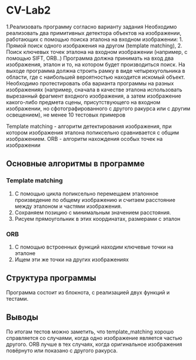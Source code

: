 # CV-Lab2
1.Реализовать программу согласно варианту задания
Необходимо реализовать два примитивных детектора объектов на 
изображении, работающих с помощью поиска эталона на входном 
изображении: 1. Прямой поиск одного изображения на другом (template matching), 2. Поиск ключевых точек эталона на входном изображении (например, с 
помощью SIFT, ORB..)
Программа должна принимать на вход два изображения, эталон и то, на котором будет производиться поиск. 
На выходе программа должна строить рамку в виде четырехугольника в области, где с наибольшей вероятностью находится искомый объект.
Необходимо протестировать оба варианта программы на разных изображениях (например, сначала в качестве эталона использовать вырезанный фрагмент входного изображения, а затем изображение какого-либо предмета сцены, присутствующего на входном изображении, но сфотографированного с другого ракурса или с другим 
освещением), не менее 10 тестовых примеров

Template matching - алгоритм детектирования изображения, при котором изображения эталона попиксельно сравнивается с общим изображением.
ORB - алгоритм нахождения особых точек на изображении

## Основные алгоритмы в программе
### Template matching
1. С помощью цикла попиксельно перемещаем эталонное произведение по общему изображению и считаем расстояние между эталоном и частями изображения.
2. Сохраняем позицию с минимальным значением расстояния.
3. Рисуем прямоугольник в этих координатах, размерами с эталон

### ORB
1. С помощью встроенных функций находим ключевые точки на эталоне
2. Ищем эти же точки на других изображениях

## Структура программы
Программа состоит из блокнота, с реализацией двух функций и тестами.

## Выводы
По итогам тестов можно заметить, что template_matching хорошо справляется со случаями, когда одно изображение является частью другого.
ORB лучше в тех случаях, когда оригинальное изображения повёрнуто или показано с другого ракурса.
